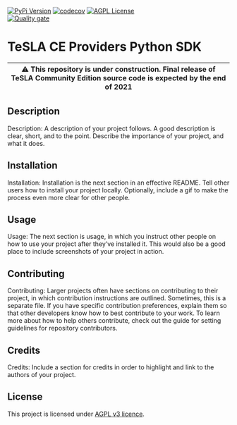 [![PyPi Version](https://img.shields.io/pypi/v/tesla-ce-provider.svg)](https://pypi.python.org/pypi/tesla-ce-provider/)
[![codecov](https://codecov.io/gh/tesla-ce/python-provider-sdk/branch/main/graph/badge.svg?token=PJJQMW981P)](https://codecov.io/gh/tesla-ce/python-provider-sdk)
[![AGPL License](https://img.shields.io/badge/license-AGPL-blue.svg)](http://www.gnu.org/licenses/agpl-3.0)  
[![Quality gate](https://sonar.sunai.uoc.edu/api/project_badges/quality_gate?project=tesla-ce_python-provider-sdk)](https://sonar.sunai.uoc.edu/dashboard?id=tesla-ce_python-provider-sdk)
# TeSLA CE Providers Python SDK

| :warning: This repository is **under construction**. Final release of TeSLA Community Edition source code is expected by the **end of 2021** |
| --- |

## Description
Description: A description of your project follows. A good description is clear, short, and to the point. Describe the importance of your project, and what it does.

## Installation
Installation: Installation is the next section in an effective README. Tell other users how to install your project locally. Optionally, include a gif to make the process even more clear for other people.

## Usage
Usage: The next section is usage, in which you instruct other people on how to use your project after they’ve installed it. This would also be a good place to include screenshots of your project in action.

## Contributing
Contributing: Larger projects often have sections on contributing to their project, in which contribution instructions are outlined. Sometimes, this is a separate file. If you have specific contribution preferences, explain them so that other developers know how to best contribute to your work. To learn more about how to help others contribute, check out the guide for setting guidelines for repository contributors.

## Credits
Credits: Include a section for credits in order to highlight and link to the authors of your project.

## License
This project is licensed under [AGPL v3 licence](http://www.gnu.org/licenses/agpl-3.0).
